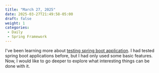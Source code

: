 ```yaml
---
title: "March 27, 2025"
date: 2025-03-27T21:49:58-05:00
draft: false
weight: 1
categories:
 - Daily
 - Spring Framework
---
```


I've been learning more about [testing spring boot application](https://docs.spring.io/spring-boot/reference/testing/spring-boot-applications.html). I had tested spring boot applications before, but I had only used some basic features. Now, I would like to go deeper to explore what interesting things can be done with it.